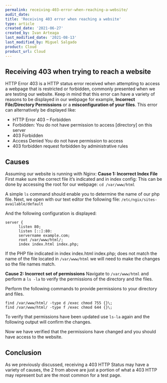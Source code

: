 ```yaml
---
permalink: receiving-403-error-when-reaching-a-website/
audit_date:
title: 'Receiving 403 error when reaching a website'
type: article
created_date: '2021-06-27'
created_by: Ivan Arteaga
last_modified_date: '2021-08-13'
last_modified_by: Miguel Salgado
product: Cloud
product_url: Cloud
---
```


## Receiving 403 when trying to reach a website
HTTP Error 403 is a HTTP status error received when attempting to access a webpage that is restricted or forbidden, commonly presented when we are testing our website.
Keep in mind that this error can have a variety of reasons to be displayed in our webpage for example, **Incorrect File/Directory Permissions** or a **misconfiguration of your files**.
This error can alternatively be displayed like:
- HTTP Error 403 – Forbidden
- Forbidden: You do not have permission to access [directory] on this server
- 403 Forbidden
- Access Denied You do not have permission to access
- 403 forbidden request forbidden by administrative rules

## Causes
Assuming our website is running with Nginx:
**Cause 1: Incorrect Index File**
First make sure the correct file it’s indicated and in index config:
This can be done by accessing the root for our webpage: `cd /var/www/html ` 

A simple `ls` command should enable you to determine the name of our php file.
Next, we open with our text editor the following file: `/etc/ngix/sites-available/default`

And the following configuration is displayed:
```
server {
      listen 80;
      listen [::]:80:
      servername example.com;
      root /var/www/html/;
      index index.html index.php;
```

If the PHP file indicated in index index.html index.php; does not match the name of the file located in  `/var/www/html` we will need to make the changes so the file names match.

**Cause 2: Incorrect set of permissions**
Navigate to `/var/www/html` and perform a `ls -la` to verify the permissions of the directory and the files.

Perform the following commands to provide permissions to your directory and files.
```
find /var/www/html/ -type d /exec chmod 755 {}\;
find /var/www/html/ -type f /exec chmod 644 {}\;
```

To verify that permissions have been updated use `ls-la` again and the following output will confirm the changes.

Now we have verified that the permissions have changed and you should have access to the website.

## Conclusion
As we previously discussed, receiving a 403 HTTP Status may have a variety of causes, the 2 from above are just a portion of what a 403 HTTP may represent but are the most common for a test page.


